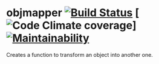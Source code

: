 # objmapper [![Build Status](https://travis-ci.org/dmarchena/objmapper.svg?branch=master)](https://travis-ci.org/dmarchena/objmapper) [![Code Climate coverage](https://img.shields.io/codeclimate/coverage/:userRepo.svg)] [![Maintainability](https://api.codeclimate.com/v1/badges/64e4b3f27ae478d24a81/maintainability)](https://codeclimate.com/github/dmarchena/objmapper/maintainability)
Creates a function to transform an object into another one.
